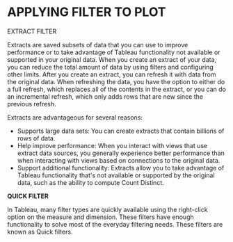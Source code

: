 # APPLYING FILTER TO PLOT
EXTRACT FILTER

Extracts are saved subsets of data that you can use to improve performance or to take advantage of Tableau functionality not available or supported in your original data. When you create an extract of your data, you can reduce the total amount of data by using filters and configuring other limits. After you create an extract, you can refresh it with data from the original data. When refreshing the data, you have the option to either do a full refresh, which replaces all of the contents in the extract, or you can do an incremental refresh, which only adds rows that are new since the previous refresh.

Extracts are advantageous for several reasons:
- Supports large data sets: You can create extracts that contain billions of rows of data.
- Help improve performance: When you interact with views that use extract data sources, you generally experience better performance than when interacting with views based on connections to the original data.
- Support additional functionality: Extracts allow you to take advantage of Tableau functionality that's not available or supported by the original data, such as the ability to compute Count Distinct.

**QUICK FILTER**

In Tableau, many filter types are quickly available using the right-click option on the measure and dimension. These filters have enough functionality to solve most of the everyday filtering needs. These filters are known as Quick filters.
